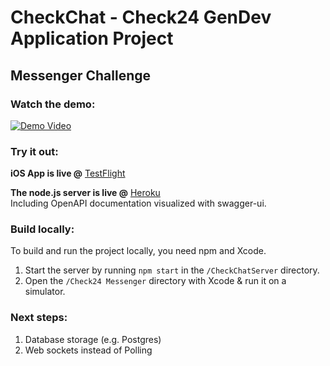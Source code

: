 # CheckChat - Check24 GenDev Application Project
## Messenger Challenge

### Watch the demo:

[![Demo Video](https://img.youtube.com/vi/Nd3hpiUj3PU/0.jpg)](https://www.youtube.com/watch?v=Nd3hpiUj3PU)


### Try it out:

**iOS App is live @** [TestFlight](https://testflight.apple.com/join/2QIMFHEk)

**The node.js server is live @** [Heroku](https://hidden-bayou-91236-aef7370094a2.herokuapp.com/documentation)  
Including OpenAPI documentation visualized with swagger-ui.

### Build locally:

To build and run the project locally, you need npm and Xcode.

1. Start the server by running `npm start` in the `/CheckChatServer` directory.
2. Open the `/Check24 Messenger` directory with Xcode & run it on a simulator.

### Next steps:

1. Database storage (e.g. Postgres)
2. Web sockets instead of Polling




